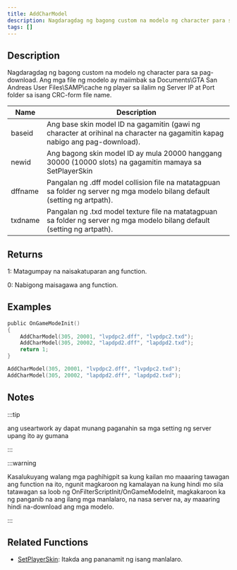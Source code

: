 ```yaml
---
title: AddCharModel
description: Nagdaragdag ng bagong custom na modelo ng character para sa pag-download.
tags: []
---
```


<VersionWarn version='SA-MP 0.3.DL R1' />

## Description

Nagdaragdag ng bagong custom na modelo ng character para sa pag-download. Ang mga file ng modelo ay maiimbak sa Documents\GTA San Andreas User Files\SAMP\cache ng player sa ilalim ng Server IP at Port folder sa isang CRC-form file name.

| Name    | Description                                                                                                    |
| ------- | -------------------------------------------------------------------------------------------------------------- |
| baseid  | Ang base skin model ID na gagamitin (gawi ng character at orihinal na character na gagamitin kapag nabigo ang pag-download). |
| newid   | Ang bagong skin model ID ay mula 20000 hanggang 30000 (10000 slots) na gagamitin mamaya sa SetPlayerSkin             |
| dffname | Pangalan ng .dff model collision file na matatagpuan sa folder ng server ng mga modelo bilang default (setting ng artpath).            |
| txdname | Pangalan ng .txd model texture file na matatagpuan sa folder ng server ng mga modelo bilang default (setting ng artpath).              |

## Returns

1: Matagumpay na naisakatuparan ang function.

0: Nabigong maisagawa ang function.

## Examples

```c
public OnGameModeInit()
{
    AddCharModel(305, 20001, "lvpdpc2.dff", "lvpdpc2.txd");
    AddCharModel(305, 20002, "lapdpd2.dff", "lapdpd2.txd");
    return 1;
}
```

```c
AddCharModel(305, 20001, "lvpdpc2.dff", "lvpdpc2.txd");
AddCharModel(305, 20002, "lapdpd2.dff", "lapdpd2.txd");
```

## Notes

:::tip

ang useartwork ay dapat munang paganahin sa mga setting ng server upang ito ay gumana

:::

:::warning

Kasalukuyang walang mga paghihigpit sa kung kailan mo maaaring tawagan ang function na ito, ngunit magkaroon ng kamalayan na kung hindi mo sila tatawagan sa loob ng OnFilterScriptInit/OnGameModeInit, magkakaroon ka ng panganib na ang ilang mga manlalaro, na nasa server na, ay maaaring hindi na-download ang mga modelo.

:::

## Related Functions

- [SetPlayerSkin](SetPlayerSkin): Itakda ang pananamit ng isang manlalaro.
